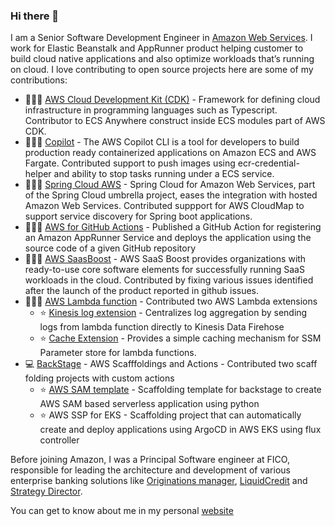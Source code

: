 ### Hi there 👋

I am a Senior Software Development Engineer in [Amazon Web Services](www.aws.com). I work for Elastic Beanstalk and AppRunner product helping customer to build cloud native applications and also optimize workloads that’s running on cloud. I love contributing to open source projects here are some of my contributions:

-  🧑🏽‍💻 [AWS Cloud Development Kit (CDK)](https://github.com/aws/aws-cdk) - Framework for defining cloud infrastructure in programming languages such as Typescript. Contributor to ECS Anywhere construct inside ECS modules part of AWS CDK.
-  🧑🏽‍💻 [Copilot](https://github.com/aws/copilot-cli) - The AWS Copilot CLI is a tool for developers to build production ready containerized applications on Amazon ECS and AWS Fargate. Contributed support to push images using ecr-credential-helper and ability to stop tasks running under a ECS service.
-  🧑🏽‍💻 [Spring Cloud AWS](https://github.com/awspring/spring-cloud-aws/pull/95) - Spring Cloud for Amazon Web Services, part of the Spring Cloud umbrella project, eases the integration with hosted Amazon Web Services. Contributed suppport for AWS CloudMap to support service discovery for Spring boot applications.
-  🧑🏽‍💻 [AWS for GitHub Actions](https://github.com/awslabs/amazon-app-runner-deploy) - Published a GitHub Action for registering an Amazon AppRunner Service and deploys the application using the source code of a given GitHub repository
-  🧑🏽‍💻 [AWS SaasBoost](https://github.com/awslabs/aws-saas-boost) - AWS SaaS Boost provides organizations with ready-to-use core software elements for successfully running SaaS workloads in the cloud. Contributed by fixing various issues identified after the launch of the product reported in github issues.
-  🧑🏽‍💻 [AWS Lambda function](https://aws.amazon.com/blogs/aws/getting-started-with-using-your-favorite-operational-tools-on-aws-lambda-extensions-are-now-generally-available/) - Contributed two AWS Lambda extensions
    * ⭐️ [Kinesis log extension](https://github.com/aws-samples/aws-lambda-extensions/tree/main/cache-extension-demo) - Centralizes log aggregation by sending logs from lambda function directly to Kinesis Data Firehose
    * ⭐️ [Cache Extension](https://github.com/aws-samples/aws-lambda-extensions/tree/main/cache-extension-demo) - Provides a simple caching mechanism for SSM Parameter store for lambda functions.
- 💻 [BackStage](http://backstage.io/) - AWS Scafffoldings and Actions - Contributed two scaff folding projects with custom actions
   * ⭐️ [AWS SAM template](https://github.com/hariohmprasath/backstage-aws-sam-app-python) - Scaffolding template for backstage to create AWS SAM based serverless application using python
   * ⭐️ AWS SSP for EKS - Scaffolding project that can automatically create and deploy applications using ArgoCD in AWS EKS using flux controller

Before joining Amazon, I was a Principal Software engineer at FICO, responsible for leading the architecture and development of various enterprise banking solutions like [Originations manager](https://www.fico.com/en/products/fico-origination-manager), [LiquidCredit](https://www.fico.com/en/products/fico-small-business-scoring-service) and [Strategy Director](https://www.fico.com/en/products/fico-strategy-director).

You can get to know about me in my personal [website](http://www.hariohmprasath.com)
